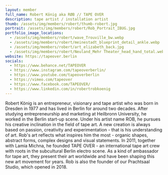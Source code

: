 ```yaml
---
layout: member
full_name: Robert König aka RØB // TAPE OVER
description: tape artist / installation artist
thumb: /assets/img/members/robert/thumb-robert.jpg
portrait: /assets/img/members/robert/Rob_Portrait_IBUG.jpg
portfolio_image_locations:
  - /assets/img/members/robert/wave_Trouville_bw.webp
  - /assets/img/members/robert/meinestadt_blueprint_detail_ankle.webp
  - /assets/img/members/robert/art_elizabeth_back.jpg
  - /assets/img/members/robert/Neuland_Mehr Theater_head_hand_total.webp
website: https://tapeover.berlin
socials: 
  - https://www.behance.net/TAPEOVER
  - https://www.instagram.com/tapeoverberlin/
  - https://www.youtube.com/tapeoverberlin
  - https://vimeo.com/tapeover
  - https://www.facebook.com/TAPEOVER/
  - https://www.linkedin.com/in/robertrobkoenig
---
```

Robert König is an entrepreneur, visionary and tape artist who was born in Dresden in 1977 and has lived in Berlin for around two decades. After studying entrepreneurship and marketing at Heilbronn University, he worked in the Berlin start-up scene. Under his artist name ROB, he pursues his creative inclination in the field of tape art. A new creation is always based on passion, creativity and experimentation - that is his understanding of art. Rob's art reflects what inspires him the most - organic shapes, abstract forms, complex designs and visual statements. In 2011, together with Lamia Michna, he founded TAPE OVER - an international tape art crew with roots in the subcultural Berlin electro scene. As a kind of ambassador for tape art, they present their art worldwide and have been shaping this new art movement for years. Rob is also the founder of our Prachtsaal Studio, which opened in 2018. 
